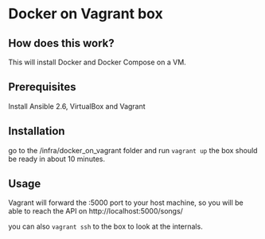 # Docker on Vagrant box

## How does this work?

This will install Docker and Docker Compose on a VM.

## Prerequisites

Install Ansible 2.6, VirtualBox and Vagrant

## Installation

go to the /infra/docker_on_vagrant folder and run `vagrant up`
the box should be ready in about 10 minutes.

## Usage
Vagrant will forward the :5000 port to your host machine, so you will be able to reach the API on http://localhost:5000/songs/

you can also `vagrant ssh` to the box to look at the internals.
